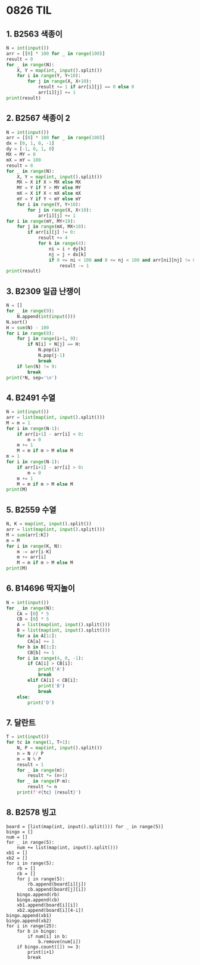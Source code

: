 # 0826 TIL

## 1. B2563 색종이

```python
N = int(input())
arr = [[0] * 100 for _ in range(100)]
result = 0
for _ in range(N):
    X, Y = map(int, input().split())
    for i in range(Y, Y+10):
        for j in range(X, X+10):
            result += 1 if arr[i][j] == 0 else 0
            arr[i][j] += 1
print(result)
```

## 2. B2567 색종이 2

```python
N = int(input())
arr = [[0] * 100 for _ in range(100)]
dx = [0, 1, 0, -1]
dy = [-1, 0, 1, 0]
MX = MY = 0
mX = mY = 100
result = 0  
for _ in range(N):
    X, Y = map(int, input().split())
    MX = X if X > MX else MX
    MY = Y if Y > MY else MY
    mX = X if X < mX else mX
    mY = Y if Y < mY else mY
    for i in range(Y, Y+10):
        for j in range(X, X+10):
            arr[i][j] += 1
for i in range(mY, MY+10):
    for j in range(mX, MX+10):
        if arr[i][j] != 0:
            result += 4
            for k in range(4):
                ni = i + dy[k]
                nj = j + dx[k]
                if 0 <= ni < 100 and 0 <= nj < 100 and arr[ni][nj] != 0:
                    result -= 1
print(result)
```

## 3. B2309 일곱 난쟁이

```python
N = []
for _ in range(9):
    N.append(int(input()))
N.sort()
H = sum(N) - 100
for i in range(8):
    for j in range(i+1, 9):
        if N[i] + N[j] == H:
            N.pop(i)
            N.pop(j-1)
            break
    if len(N) != 9:
        break
print(*N, sep='\n')
```

## 4. B2491 수열

```python
N = int(input())
arr = list(map(int, input().split()))
M = m = 1
for i in range(N-1):
    if arr[i+1] - arr[i] < 0:
        m = 0
    m += 1
    M = m if m > M else M
m = 1
for i in range(N-1):
    if arr[i+1] - arr[i] > 0:
        m = 0
    m += 1
    M = m if m > M else M
print(M)
```

## 5. B2559 수열

```python
N, K = map(int, input().split())
arr = list(map(int, input().split()))
M = sum(arr[:K])
m = M
for i in range(K, N):
    m -= arr[i-K]
    m += arr[i]
    M = m if m > M else M
print(M)
```

## 6. B14696 딱지놀이

```python
N = int(input())
for _ in range(N):
    CA = [0] * 5
    CB = [0] * 5
    A = list(map(int, input().split()))
    B = list(map(int, input().split()))
    for a in A[1:]:
        CA[a] += 1
    for b in B[1:]:
        CB[b] += 1
    for i in range(4, 0, -1):
        if CA[i] > CB[i]:
            print('A')
            break
        elif CA[i] < CB[i]:
            print('B')
            break
    else:
        print('D')
```

## 7. 달란트

```python
T = int(input())
for tc in range(1, T+1):
    N, P = map(int, input().split())
    n = N // P
    m = N % P
    result = 1
    for _ in range(m):
        result *= (n+1)
    for _ in range(P-m):
        result *= n
    print(f'#{tc} {result}')
```

## 8. B2578 빙고

    board = [list(map(int, input().split())) for _ in range(5)]
    bingo = []
    num = []
    for _ in range(5):
        num += list(map(int, input().split()))
    xb1 = []
    xb2 = []
    for i in range(5):
        rb = []
        cb = []
        for j in range(5):
            rb.append(board[i][j])
            cb.append(board[j][i])
        bingo.append(rb)
        bingo.append(cb)
        xb1.append(board[i][i])
        xb2.append(board[i][4-i])
    bingo.append(xb1)
    bingo.append(xb2)
    for i in range(25):
        for b in bingo:
            if num[i] in b:
                b.remove(num[i])
        if bingo.count([]) >= 3:
            print(i+1)
            break

